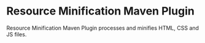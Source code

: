 # Resource Minification Maven Plugin
Resource Minification Maven Plugin processes and minifies HTML, CSS and JS files.